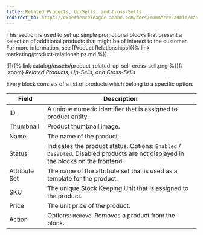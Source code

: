 ```yaml
---
title: Related Products, Up-Sells, and Cross-Sells
redirect_to: https://experienceleague.adobe.com/docs/commerce-admin/catalog/products/settings/related-products-up-sells-cross-sells.html
---
```


This section is used to set up simple promotional blocks that present a selection of additional products that might be of interest to the customer. For more information, see [Product Relationships]({% link marketing/product-relationships.md %}).

![]({% link catalog/assets/product-related-up-sell-cross-sell.png %}){: .zoom}
_Related Products, Up-Sells, and Cross-Sells_

Every block consists of a list of products which belong to a specific option.

|Field|Description|
|--- |--- |
|ID|A unique numeric identifier that is assigned to product entity.|
|Thumbnail|Product thumbnail image.|
|Name|The name of the product.|
|Status|Indicates the product status. Options: `Enabled` / `Disabled`. Disabled products are not displayed in the blocks on the frontend.|
|Attribute Set|The name of the attribute set that is used as a template for the product.|
|SKU|The unique Stock Keeping Unit that is assigned to the product.|
|Price|The unit price of the product.|
|Action|Options: `Remove`. Removes a product from the block.|

